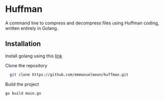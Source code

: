 # Huffman

A command line to compress and decompress files using Huffman coding, written entirely in Golang.

## Installation

Install golang using this [link](https://go.dev/doc/install)

Clone the repository

```bash
  git clone https://github.com/emmanuelmoon/huffman.git
```

Build the project

```bash
go build main.go
```
